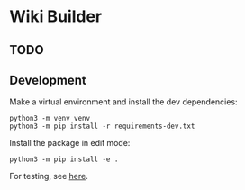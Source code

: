
# Wiki Builder

## TODO

## Development

Make a virtual environment and install the dev dependencies:

```
python3 -m venv venv
python3 -m pip install -r requirements-dev.txt
```

Install the package in edit mode:

```
python3 -m pip install -e .
```

For testing, see [here](tests/README.md).
